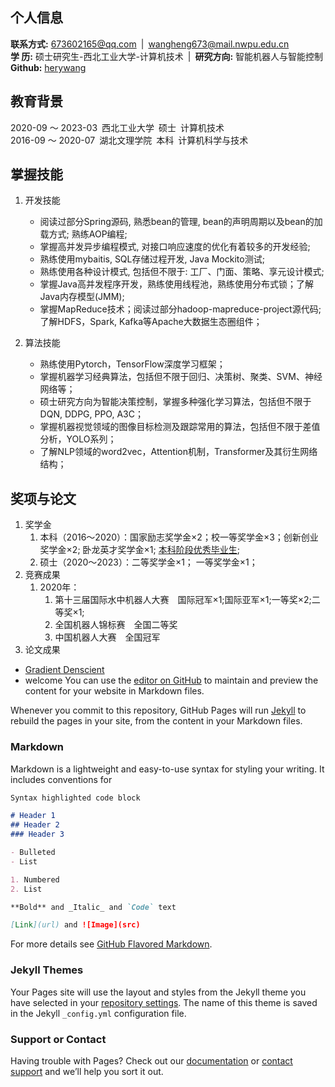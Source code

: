 ## 个人信息
**联系方式:** 673602165@qq.com&ensp;|&ensp;wangheng673@mail.nwpu.edu.cn  
**学   历:** 硕士研究生-西北工业大学-计算机技术&ensp;|&ensp;**研究方向:** 智能机器人与智能控制  
**Github:** [herywang](https://github.com/herywang)

## 教育背景

2020-09 ～ 2023-03&ensp;西北工业大学&ensp;硕士&ensp;计算机技术  
2016-09 ～ 2020-07&ensp;湖北文理学院&ensp;本科&ensp;计算机科学与技术

## 掌握技能

1. 开发技能
   * 阅读过部分Spring源码, 熟悉bean的管理, bean的声明周期以及bean的加载方式; 熟练AOP编程;
   * 掌握高并发异步编程模式, 对接口响应速度的优化有着较多的开发经验;
   * 熟练使用mybaitis, SQL存储过程开发, Java Mockito测试;
   * 熟练使用各种设计模式, 包括但不限于: 工厂、门面、策略、享元设计模式;
   * 掌握Java高并发程序开发，熟练使用线程池，熟练使用分布式锁；了解 Java内存模型(JMM);
   * 掌握MapReduce技术；阅读过部分hadoop-mapreduce-project源代码; 了解HDFS，Spark, Kafka等Apache大数据生态圈组件；

2. 算法技能
   * 熟练使用Pytorch，TensorFlow深度学习框架；
   * 掌握机器学习经典算法，包括但不限于回归、决策树、聚类、SVM、神经网络等；
   * 硕士研究方向为智能决策控制，掌握多种强化学习算法，包括但不限于DQN, DDPG, PPO, A3C；
   * 掌握机器视觉领域的图像目标检测及跟踪常用的算法，包括但不限于差值分析，YOLO系列；
   * 了解NLP领域的word2vec，Attention机制，Transformer及其衍生网络结构；
  
## 奖项与论文
1. 奖学金
   1. 本科（2016～2020）：国家励志奖学金×2；校一等奖学金×3；创新创业奖学金×2; 卧龙英才奖学金×1; [本科阶段优秀毕业生](http://www.hbuas.edu.cn/info/1041/8017.htm);
   2. 硕士（2020～2023）：二等奖学金×1； 一等奖学金×1；
2. 竞赛成果
   1. 2020年：
      1. 第十三届国际水中机器人大赛&ensp;&ensp;国际冠军×1;国际亚军×1;一等奖×2;二等奖×1;
      2. 全国机器人锦标赛&ensp;&ensp;全国二等奖
      3. 中国机器人大赛&ensp;&ensp;全国冠军
3. 论文成果

* [Gradient Denscient](./gradient.md)
* welcome
You can use the [editor on GitHub](https://github.com/deepBrainWH/deepBrainWH.github.io/edit/master/index.md) to maintain and preview the content for your website in Markdown files.

Whenever you commit to this repository, GitHub Pages will run [Jekyll](https://jekyllrb.com/) to rebuild the pages in your site, from the content in your Markdown files.

### Markdown

Markdown is a lightweight and easy-to-use syntax for styling your writing. It includes conventions for

```markdown
Syntax highlighted code block

# Header 1
## Header 2
### Header 3

- Bulleted
- List

1. Numbered
2. List

**Bold** and _Italic_ and `Code` text

[Link](url) and ![Image](src)
```

For more details see [GitHub Flavored Markdown](https://guides.github.com/features/mastering-markdown/).

### Jekyll Themes

Your Pages site will use the layout and styles from the Jekyll theme you have selected in your [repository settings](https://github.com/deepBrainWH/deepBrainWH.github.io/settings). The name of this theme is saved in the Jekyll `_config.yml` configuration file.

### Support or Contact

Having trouble with Pages? Check out our [documentation](https://help.github.com/categories/github-pages-basics/) or [contact support](https://github.com/contact) and we’ll help you sort it out.
